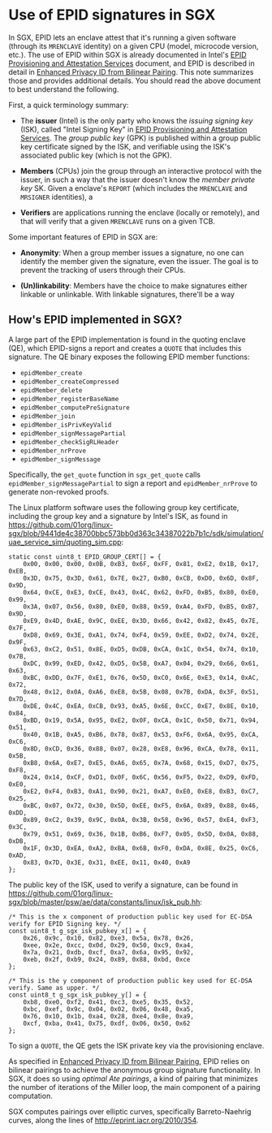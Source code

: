 # Use of EPID signatures in SGX

In SGX, EPID lets an enclave attest that it's running a given software
(through its `MRENCLAVE` identity) on a given CPU (model, microcode
version, etc.). The use of EPID within SGX is already documented in
Intel's [EPID Provisioning and
Attestation
Services](https://software.intel.com/en-us/blogs/2016/03/09/intel-sgx-epid-provisioning-and-attestation-services)
document, and EPID is described in detail in [Enhanced Privacy ID from
Bilinear Pairing](https://eprint.iacr.org/2009/095).  This note
summarizes those and provides additional details. You should read the
above document to best understand the following.

First, a quick terminology summary:

* The **issuer** (Intel) is the only party who knows the *issuing signing key*
  (ISK), called "Intel Signing Key" in [EPID Provisioning and
  Attestation
  Services](https://software.intel.com/en-us/blogs/2016/03/09/intel-sgx-epid-provisioning-and-attestation-services).
  The *group public key* (GPK) is published within a group public key
  certificate signed by the ISK, and verifiable using the ISK's
  associated public key (which is not the GPK).

* **Members** (CPUs) join the group through an interactive protocol with the
  issuer, in such a way that the issuer doesn't know the *member private
  key* SK. Given a enclave's `REPORT` (which includes the `MRENCLAVE`
  and `MRSIGNER` identities), a 

* **Verifiers** are applications running the enclave (locally or
  remotely), and that will verify that a given `MRENCLAVE` runs on a
  given TCB.

Some important features of EPID in SGX are:

* **Anonymity**: When a group member issues a signature, no one can
  identify the member given the signature, even the issuer. The goal is
  to prevent the tracking of users through their CPUs.

* **(Un)linkability**: Members have the choice to make signatures either
  linkable or unlinkable. With linkable signatures, there'll be a way 


## How's EPID implemented in SGX?

A large part of the EPID implementation is found in the quoting enclave
(QE), which EPID-signs a report and creates a `QUOTE` that includes this
signature. The QE binary exposes the following EPID member functions:

* `epidMember_create`
* `epidMember_createCompressed`
* `epidMember_delete`
* `epidMember_registerBaseName`
* `epidMember_computePreSignature`
* `epidMember_join`
* `epidMember_isPrivKeyValid`
* `epidMember_signMessagePartial`
* `epidMember_checkSigRLHeader`
* `epidMember_nrProve`
* `epidMember_signMessage`

Specifically, the `get_quote` function in `sgx_get_quote` calls
`epidMember_signMessagePartial` to sign a report and
`epidMember_nrProve` to generate non-revoked proofs.

The Linux platform software uses the following group key certificate,
including the group key and a signature by Intel's ISK, as found in
<https://github.com/01org/linux-sgx/blob/9441de4c38700bbc573bb0d363c34387022b7b1c/sdk/simulation/uae_service_sim/quoting_sim.cpp>:

```
static const uint8_t EPID_GROUP_CERT[] = {
    0x00, 0x00, 0x00, 0x0B, 0xB3, 0x6F, 0xFF, 0x81, 0xE2, 0x1B, 0x17, 0xEB,
    0x3D, 0x75, 0x3D, 0x61, 0x7E, 0x27, 0xB0, 0xCB, 0xD0, 0x6D, 0x8F, 0x9D,
    0x64, 0xCE, 0xE3, 0xCE, 0x43, 0x4C, 0x62, 0xFD, 0xB5, 0x80, 0xE0, 0x99,
    0x3A, 0x07, 0x56, 0x80, 0xE0, 0x88, 0x59, 0xA4, 0xFD, 0xB5, 0xB7, 0x9D,
    0xE9, 0x4D, 0xAE, 0x9C, 0xEE, 0x3D, 0x66, 0x42, 0x82, 0x45, 0x7E, 0x7F,
    0xD8, 0x69, 0x3E, 0xA1, 0x74, 0xF4, 0x59, 0xEE, 0xD2, 0x74, 0x2E, 0x9F,
    0x63, 0xC2, 0x51, 0x8E, 0xD5, 0xDB, 0xCA, 0x1C, 0x54, 0x74, 0x10, 0x7B,
    0xDC, 0x99, 0xED, 0x42, 0xD5, 0x5B, 0xA7, 0x04, 0x29, 0x66, 0x61, 0x63,
    0xBC, 0xDD, 0x7F, 0xE1, 0x76, 0x5D, 0xC0, 0x6E, 0xE3, 0x14, 0xAC, 0x72,
    0x48, 0x12, 0x0A, 0xA6, 0xE8, 0x5B, 0x08, 0x7B, 0xDA, 0x3F, 0x51, 0x7D,
    0xDE, 0x4C, 0xEA, 0xCB, 0x93, 0xA5, 0x6E, 0xCC, 0xE7, 0x8E, 0x10, 0x84,
    0xBD, 0x19, 0x5A, 0x95, 0xE2, 0x0F, 0xCA, 0x1C, 0x50, 0x71, 0x94, 0x51,
    0x40, 0x1B, 0xA5, 0xB6, 0x78, 0x87, 0x53, 0xF6, 0x6A, 0x95, 0xCA, 0xC6,
    0x8D, 0xCD, 0x36, 0x88, 0x07, 0x28, 0xE8, 0x96, 0xCA, 0x78, 0x11, 0x5B,
    0xB8, 0x6A, 0xE7, 0xE5, 0xA6, 0x65, 0x7A, 0x68, 0x15, 0xD7, 0x75, 0xF8,
    0x24, 0x14, 0xCF, 0xD1, 0x0F, 0x6C, 0x56, 0xF5, 0x22, 0xD9, 0xFD, 0xE0,
    0xE2, 0xF4, 0xB3, 0xA1, 0x90, 0x21, 0xA7, 0xE0, 0xE8, 0xB3, 0xC7, 0x25,
    0xBC, 0x07, 0x72, 0x30, 0x5D, 0xEE, 0xF5, 0x6A, 0x89, 0x88, 0x46, 0xDD,
    0x89, 0xC2, 0x39, 0x9C, 0x0A, 0x3B, 0x58, 0x96, 0x57, 0xE4, 0xF3, 0x3C,
    0x79, 0x51, 0x69, 0x36, 0x1B, 0xB6, 0xF7, 0x05, 0x5D, 0x0A, 0x88, 0xDB,
    0x1F, 0x3D, 0xEA, 0xA2, 0xBA, 0x6B, 0xF0, 0xDA, 0x8E, 0x25, 0xC6, 0xAD,
    0x83, 0x7D, 0x3E, 0x31, 0xEE, 0x11, 0x40, 0xA9
};
```

The public key of the ISK, used to verify a signature, can be found in
<https://github.com/01org/linux-sgx/blob/master/psw/ae/data/constants/linux/isk_pub.hh>:

```
/* This is the x component of production public key used for EC-DSA verify for EPID Signing key. */
const uint8_t g_sgx_isk_pubkey_x[] = {
    0x26, 0x9c, 0x10, 0x82, 0xe3, 0x5a, 0x78, 0x26,
    0xee, 0x2e, 0xcc, 0x0d, 0x29, 0x50, 0xc9, 0xa4,
    0x7a, 0x21, 0xdb, 0xcf, 0xa7, 0x6a, 0x95, 0x92,
    0xeb, 0x2f, 0xb9, 0x24, 0x89, 0x88, 0xbd, 0xce
};

/* This is the y component of production public key used for EC-DSA verify. Same as upper. */
const uint8_t g_sgx_isk_pubkey_y[] = {
    0xb8, 0xe0, 0xf2, 0x41, 0xc3, 0xe5, 0x35, 0x52,
    0xbc, 0xef, 0x9c, 0x04, 0x02, 0x06, 0x48, 0xa5,
    0x76, 0x10, 0x1b, 0xa4, 0x28, 0xe4, 0x8e, 0xa9,
    0xcf, 0xba, 0x41, 0x75, 0xdf, 0x06, 0x50, 0x62
};
```

To sign a `QUOTE`, the QE gets the ISK private key via the provisioning
enclave.

As specified in [Enhanced Privacy ID from Bilinear
Pairing](https://eprint.iacr.org/2009/095), EPID relies on bilinear
pairings to achieve the anonymous group signature functionality. In SGX,
it does so using *optimal Ate pairings*, a kind of pairing that
minimizes the number of iterations of the Miller loop, the main
component of a pairing computation. 

SGX computes pairings over elliptic curves, specifically Barreto-Naehrig
curves, along the lines of <http://eprint.iacr.org/2010/354>.

